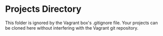 # Projects Directory

This folder is ignored by the Vagrant box's .gitignore file. Your projects can be cloned
here without interfering with the Vagrant git repository.
